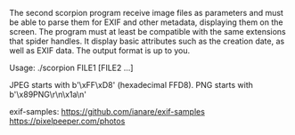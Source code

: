 The second scorpion program receive image files as parameters and must be able to
parse them for EXIF and other metadata, displaying them on the screen.
The program must at least be compatible with the same extensions that spider handles.
It display basic attributes such as the creation date, as well as EXIF data. The output format is up to you.

Usage:
    ./scorpion FILE1 [FILE2 ...]

JPEG starts with b'\xFF\xD8' (hexadecimal FFD8).
PNG starts with b'\x89PNG\r\n\x1a\n'

exif-samples:
https://github.com/ianare/exif-samples
https://pixelpeeper.com/photos
